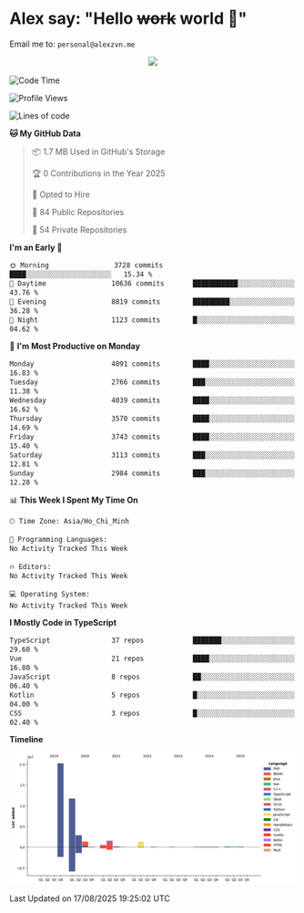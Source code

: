 # Alex say: "Hello ~~work~~ world 🐾"
Email me to: `personal@alexzvn.me`


<p align=center>
  <a href="https://skillicons.dev">
    <img src="https://skillicons.dev/icons?i=ts,js,php,nodejs,bun,vue,nuxt,react,svelte,tauri,laravel,rust,mongodb,docker,electron,redis,rabbitmq,tailwind,git,cloudflare,elysia,mysql,nginx,rollupjs,sentry,ubuntu,yarn,html,css,vite" />
  </a>
</p>

<!--START_SECTION:waka-->
![Code Time](http://img.shields.io/badge/Code%20Time-1%2C066%20hrs%2055%20mins-blue)

![Profile Views](http://img.shields.io/badge/Profile%20Views-0-blue)

![Lines of code](https://img.shields.io/badge/From%20Hello%20World%20I%27ve%20Written-40.8%20million%20lines%20of%20code-blue)

**🐱 My GitHub Data** 

> 📦 1.7 MB Used in GitHub's Storage 
 > 
> 🏆 0 Contributions in the Year 2025
 > 
> 💼 Opted to Hire
 > 
> 📜 84 Public Repositories 
 > 
> 🔑 54 Private Repositories 
 > 
**I'm an Early 🐤** 

```text
🌞 Morning                3728 commits        ████░░░░░░░░░░░░░░░░░░░░░   15.34 % 
🌆 Daytime                10636 commits       ███████████░░░░░░░░░░░░░░   43.76 % 
🌃 Evening                8819 commits        █████████░░░░░░░░░░░░░░░░   36.28 % 
🌙 Night                  1123 commits        █░░░░░░░░░░░░░░░░░░░░░░░░   04.62 % 
```
📅 **I'm Most Productive on Monday** 

```text
Monday                   4091 commits        ████░░░░░░░░░░░░░░░░░░░░░   16.83 % 
Tuesday                  2766 commits        ███░░░░░░░░░░░░░░░░░░░░░░   11.38 % 
Wednesday                4039 commits        ████░░░░░░░░░░░░░░░░░░░░░   16.62 % 
Thursday                 3570 commits        ████░░░░░░░░░░░░░░░░░░░░░   14.69 % 
Friday                   3743 commits        ████░░░░░░░░░░░░░░░░░░░░░   15.40 % 
Saturday                 3113 commits        ███░░░░░░░░░░░░░░░░░░░░░░   12.81 % 
Sunday                   2984 commits        ███░░░░░░░░░░░░░░░░░░░░░░   12.28 % 
```


📊 **This Week I Spent My Time On** 

```text
🕑︎ Time Zone: Asia/Ho_Chi_Minh

💬 Programming Languages: 
No Activity Tracked This Week

🔥 Editors: 
No Activity Tracked This Week

💻 Operating System: 
No Activity Tracked This Week
```

**I Mostly Code in TypeScript** 

```text
TypeScript               37 repos            ███████░░░░░░░░░░░░░░░░░░   29.60 % 
Vue                      21 repos            ████░░░░░░░░░░░░░░░░░░░░░   16.80 % 
JavaScript               8 repos             ██░░░░░░░░░░░░░░░░░░░░░░░   06.40 % 
Kotlin                   5 repos             █░░░░░░░░░░░░░░░░░░░░░░░░   04.00 % 
CSS                      3 repos             █░░░░░░░░░░░░░░░░░░░░░░░░   02.40 % 
```



**Timeline**

![Lines of Code chart](https://raw.githubusercontent.com/alexzvn/alexzvn/main/assets/bar_graph.png)


 Last Updated on 17/08/2025 19:25:02 UTC
<!--END_SECTION:waka-->
